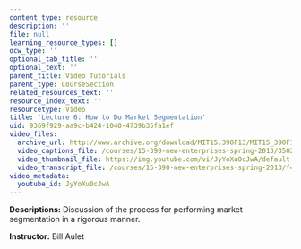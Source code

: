 ```yaml
---
content_type: resource
description: ''
file: null
learning_resource_types: []
ocw_type: ''
optional_tab_title: ''
optional_text: ''
parent_title: Video Tutorials
parent_type: CourseSection
related_resources_text: ''
resource_index_text: ''
resourcetype: Video
title: 'Lecture 6: How to Do Market Segmentation'
uid: 9369f929-aa9c-b424-1040-4739b35fa1ef
video_files:
  archive_url: http://www.archive.org/download/MIT15.390F13/MIT15_390F13_lec06_300k.mp4
  video_captions_file: /courses/15-390-new-enterprises-spring-2013/3502e87c8e2b5d7cbd574e9d1b66e1be_JyYoXu0cJwA.vtt
  video_thumbnail_file: https://img.youtube.com/vi/JyYoXu0cJwA/default.jpg
  video_transcript_file: /courses/15-390-new-enterprises-spring-2013/f492a3b569b07985e6e6f8748a5d0e86_JyYoXu0cJwA.pdf
video_metadata:
  youtube_id: JyYoXu0cJwA
---
```


**Descriptions:** Discussion of the process for performing market segmentation in a rigorous manner.

**Instructor:** Bill Aulet